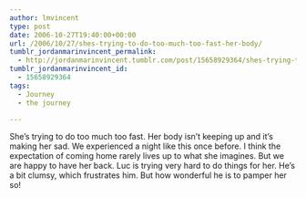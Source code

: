 ```yaml
---
author: lmvincent
type: post
date: 2006-10-27T19:40:00+00:00
url: /2006/10/27/shes-trying-to-do-too-much-too-fast-her-body/
tumblr_jordanmarinvincent_permalink:
  - http://jordanmarinvincent.tumblr.com/post/15658929364/shes-trying-to-do-too-much-too-fast-her-body
tumblr_jordanmarinvincent_id:
  - 15658929364
tags:
  - Journey
  - the journey

---
```

She&rsquo;s trying to do too much too fast. Her body isn&rsquo;t keeping up and it&rsquo;s making her sad. We experienced a night like this once before. I think the expectation of coming home rarely lives up to what she imagines. But we are happy to have her back. Luc is trying very hard to do things for her. He&rsquo;s a bit clumsy, which frustrates him. But how wonderful he is to pamper her so!

<div class="blogger-post-footer">
  <img loading="lazy" width="1" height="1" src="https://blogger.googleusercontent.com/tracker/9039099668816362935-44084410434506822?l=jordansjourney2.blogspot.com" alt="" />
</div>